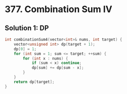 # 377. Combination Sum IV

## Solution 1: DP

```cpp
int combinationSum4(vector<int>& nums, int target) {
    vector<unsigned int> dp(target + 1);
    dp[0] = 1;
    for (int sum = 1; sum <= target; ++sum) {
        for (int x : nums) {
            if (sum < x) continue;
            dp[sum] += dp[sum - x];
        }
    }
    return dp[target];
}
```
